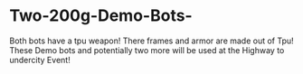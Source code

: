 # Two-200g-Demo-Bots-
Both bots have a tpu weapon! There frames and armor are made out of Tpu! These Demo bots and potentially two more will be used at the Highway to undercity Event!
